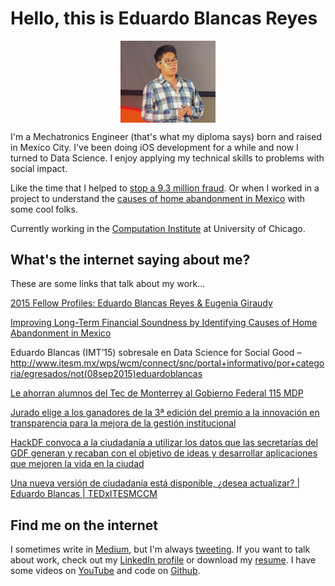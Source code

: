 # Hello, this is Eduardo Blancas Reyes

<img src="edublancas.jpg" style="display: block; margin-left: auto; margin-right: auto; width: 30%"></img>

I'm a Mechatronics Engineer (that's what my diploma says) born and raised in Mexico City. I've been doing iOS development for a while and now I turned to Data Science. I enjoy applying my technical skills to problems with social impact.

Like the time that I helped to [stop a 9.3 million fraud](http://techcrunch.com/2013/04/14/bringing-down-the-mexican-mafia-how-mexican-hackers-stopped-a-93-million-fraud/). Or when I worked in a project to understand the [causes of home abandonment in Mexico](http://dssg.uchicago.edu/2015/08/13/infonavit-abandonment.html) with some cool folks.

Currently working in the [Computation Institute](https://www.ci.uchicago.edu/) at University of Chicago.

## What's the internet saying about me?

These are some links that talk about my work...

[2015 Fellow Profiles: Eduardo Blancas Reyes & Eugenia Giraudy](http://dssg.io/2015/05/12/profiles-blancas-giraudy.html)

[Improving Long-Term Financial Soundness by Identifying Causes of Home Abandonment in Mexico](http://dssg.uchicago.edu/2000/03/02/org-infonavit.html)

Eduardo Blancas (IMT’15) sobresale en Data Science for Social Good – http://www.itesm.mx/wps/wcm/connect/snc/portal+informativo/por+categoria/egresados/not(08sep2015)eduardoblancas

[Le ahorran alumnos del Tec de Monterrey al Gobierno Federal 115 MDP](http://www.itesm.mx/wps/wcm/connect/snc/portal+informativo/por+tema/politica/app115_14jun13)

[Jurado elige a los ganadores de la 3ª edición del premio a la innovación en transparencia para la mejora de la gestión institucional](http://www.bancomundial.org/es/news/press-release/2013/08/20/winners-innovation-transparency-prize-third-edition)

[HackDF convoca a la ciudadanía a utilizar los datos que las secretarías del GDF generan y recaban con el objetivo de ideas y desarrollar aplicaciones que mejoren la vida en la ciudad](http://hack.labcd.mx/2014-2/)

[Una nueva versión de ciudadanía está disponible, ¿desea actualizar? | Eduardo Blancas | TEDxITESMCCM](https://www.youtube.com/watch?v=OYhnkOPG874)

## Find me on the internet

I sometimes write in [Medium](https://medium.com/@edublancas), but I'm always [tweeting](https://twitter.com/edublancas). If you want to talk about work, check out my [LinkedIn profile](https://mx.linkedin.com/in/edublancas) or download my [resume](resume/resume.pdf). I have some videos on [YouTube](https://www.youtube.com/user/edublancas/videos) and code on [Github](https://github.com/edublancas/).